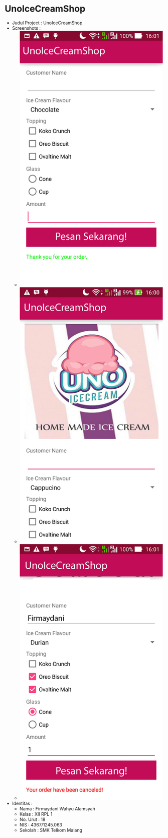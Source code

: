 # UnoIceCreamShop

* Judul Project : UnoIceCreamShop
* Screenshots :
  * ![UnoIceCreamShopSS1](https://github.com/firmaydani/UnoIceCreamShop/blob/master/Uno_1.jpg)
  * ![UnoIceCreamShopSS2](https://github.com/firmaydani/UnoIceCreamShop/blob/master/Uno_2.jpg)
  * ![UnoIceCreamShopSS3](https://github.com/firmaydani/UnoIceCreamShop/blob/master/Uno_3.jpg)
* Identitas :
  * Nama     : Firmaydani Wahyu Alamsyah
  * Kelas    : XII RPL 1
  * No. Urut : 18
  * NIS      : 4367/1245.063
  * Sekolah  : SMK Telkom Malang
